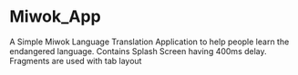 # Miwok_App
A Simple Miwok Language Translation Application to help people learn the endangered language.
Contains Splash Screen having 400ms delay.
Fragments are used with tab layout
